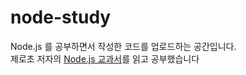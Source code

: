 # node-study

Node.js 를 공부하면서 작성한 코드를 업로드하는 공간입니다.  
제로초 저자의 [Node.js 교과서](http://www.kyobobook.co.kr/product/detailViewKor.laf?ejkGb=KOR&mallGb=KOR&barcode=9791165212308)를 읽고 공부했습니다 
  
